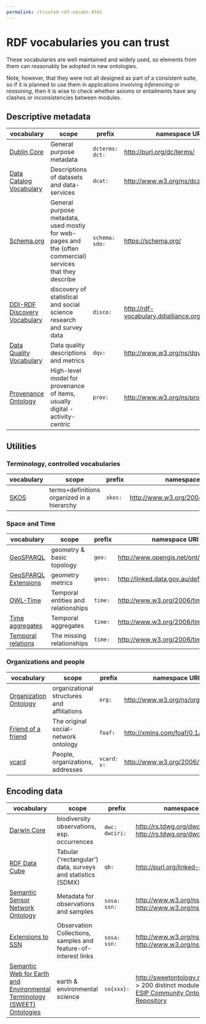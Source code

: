 ```yaml
---
permalink: /trusted-rdf-vocabs.html
---
```


# RDF vocabularies you can trust

These vocabularies are well maintained and widely used, so elements from them can reasonably be adopted in new ontologies. 

Note, however, that they were not all designed as part of a consistent suite, so if it is planned to use them in applications involving _inferencing_ or _reasoning_, then it is wise to check whether axioms or entailments have any clashes or inconsistencies between modules.  

## Descriptive metadata

vocabulary | scope | prefix | namespace URI 
--- | --- | --- | ---
[Dublin Core](https://www.dublincore.org/specifications/dublin-core/dcmi-terms/) | General purpose metadata | `dcterms:` `dct:` | http://purl.org/dc/terms/ 
[Data Catalog Vocabulary](https://www.w3.org/TR/vocab-dcat-2/) | Descriptions of datasets and data-services | `dcat:` | http://www.w3.org/ns/dcat# 
[Schema.org](https://schema.org/) | General purpose metadata, used mostly for web-pages and the (often commercial) services that they describe | `schema:` `sdo:` | https://schema.org/ 
[DDI-RDF Discovery Vocabulary](https://ddialliance.org/Specification/RDF/Discovery) | discovery of statistical and social science research and survey data | `disco:` | http://rdf-vocabulary.ddialliance.org/discovery#
[Data Quality Vocabulary](https://www.w3.org/TR/vocab-dqv/) | Data quality descriptions and metrics | `dqv:` | http://www.w3.org/ns/dqv# 
[Provenance Ontology](https://www.w3.org/TR/prov-o/) | High-level model for provenance of items, usually digital - activity-centric | `prov:` | http://www.w3.org/ns/prov# 

## Utilities
### Terminology, controlled vocabularies

vocabulary | scope | prefix | namespace URI 
--- | --- | --- | ---
[SKOS](https://www.w3.org/TR/skos-reference/) | terms+definitions organized in a hierarchy | `skos:` |  http://www.w3.org/2004/02/skos/core# 

### Space and Time

vocabulary | scope | prefix | namespace URI 
--- | --- | --- | ---
[GeoSPARQL](https://portal.opengeospatial.org/files/?artifact_id=47664) | geometry & basic topology | `geo:` | http://www.opengis.net/ont/geosparql#
[GeoSPARQL Extensions](http://linked.data.gov.au/def/geox) | geometry metrics | `geox:` | http://linked.data.gov.au/def/geox#
[OWL-Time](https://www.w3.org/TR/owl-time/) | Temporal entities and relationships | `time:` | http://www.w3.org/2006/time# 
[Time aggregates](https://w3c.github.io/sdw/time-aggregates/) | Temporal aggregates | `time:` | http://www.w3.org/2006/time# 
[Temporal relations](https://w3c.github.io/sdw/time-entity-relations/) | The missing relationships | `time:` | http://www.w3.org/2006/time# 

### Organizations and people

vocabulary | scope | prefix | namespace URI 
--- | --- | --- | ---
[Organization Ontology](https://www.w3.org/TR/vocab-org/) | organizational structures and affiliations | `org:` | http://www.w3.org/ns/org#
[Friend of a friend](http://xmlns.com/foaf/spec/) | The original social-network ontology | `foaf:` | http://xmlns.com/foaf/0.1/ 
[vcard](https://www.w3.org/TR/vcard-rdf/) | People, organizations, addresses | `vcard:` `v:` | http://www.w3.org/2006/vcard/ns# 


## Encoding data 

vocabulary | scope | prefix | namespace URI 
--- | --- | --- | ---
[Darwin Core](https://dwc.tdwg.org/terms/) | biodiversity observations, esp. occurrences | `dwc:` <br/> `dwciri:` | http://rs.tdwg.org/dwc/terms/ <br/> http://rs.tdwg.org/dwc/iri/
[RDF Data Cube](https://www.w3.org/TR/vocab-data-cube/) | Tabular ('rectangular') data, surveys and statistics (SDMX) | `qb:` |   http://purl.org/linked-data/cube#
[Semantic Sensor Network Ontology](https://www.w3.org/TR/vocab-ssn/) | Metadata for observations and samples | `sosa:` <br/> `ssn:` | http://www.w3.org/ns/sosa/ <br/> http://www.w3.org/ns/ssn/ 
[Extensions to SSN](https://www.w3.org/TR/vocab-ssn-ext/) | Observation Collections, samples and feature-of-interest links | `sosa:` <br/> `ssn:` | http://www.w3.org/ns/sosa/ <br/> http://www.w3.org/ns/ssn/ 
[Semantic Web for Earth and Environmental Terminology (SWEET) Ontologies](https://github.com/ESIPFed/sweet) | earth & environmental science | `so{xxx}:` |  http://sweetontology.net/{ontology} <br/> &gt; 200 distinct modules - see the [ESIP Community Ontology Repository](http://www.sweetontology.org/ont/)